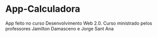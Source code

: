 # App-Calculadora
App feito no curso Desenvolvimento Web 2.0. 
Curso ministrado pelos professores Jamilton Damasceno e Jorge Sant Ana
